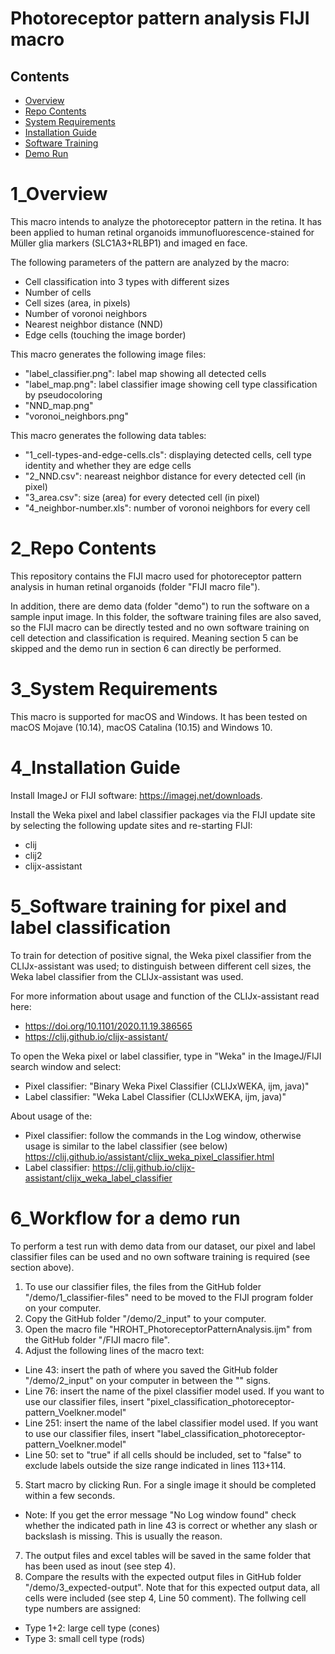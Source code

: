 # Photoreceptor pattern analysis FIJI macro

## Contents

- [Overview](#1_overview)
- [Repo Contents](#2_repo-contents)
- [System Requirements](#3_system-requirements)
- [Installation Guide](#4_installation-guide)
- [Software Training](#5_Software-training-for-pixel-and-label-classification)
- [Demo Run](#6_Workflow-for-a-demo-run)

# 1_Overview
This macro intends to analyze the photoreceptor pattern in the retina. It has been applied to human retinal organoids immunofluorescence-stained for Müller glia markers (SLC1A3+RLBP1) and imaged en face.

The following parameters of the pattern are analyzed by the macro:
- Cell classification into 3 types with different sizes
- Number of cells
- Cell sizes (area, in pixels)
- Number of voronoi neighbors
- Nearest neighbor distance (NND)
- Edge cells (touching the image border)

This macro generates the following image files:
- "label_classifier.png": label map showing all detected cells
- "label_map.png": label classifier image showing cell type classification by pseudocoloring
- "NND_map.png"
- "voronoi_neighbors.png"

This macro generates the following data tables:
- "1_cell-types-and-edge-cells.cls": displaying detected cells, cell type identity and whether they are edge cells
- "2_NND.csv": neareast neighbor distance for every detected cell (in pixel)
- "3_area.csv": size (area) for every detected cell (in pixel)
- "4_neighbor-number.xls": number of voronoi neighbors for every cell

# 2_Repo Contents
This repository contains the FIJI macro used for photoreceptor pattern analysis in human retinal organoids (folder "FIJI macro file"). 

In addition, there are demo data (folder "demo") to run the software on a sample input image. In this folder, the software training files are also saved, so the FIJI macro can be directly tested and no own software training on cell detection and classification is required. Meaning section 5 can be skipped and the demo run in section 6 can directly be performed.

# 3_System Requirements
This macro is supported for macOS and Windows. It has been tested on macOS Mojave (10.14), macOS Catalina (10.15) and Windows 10.

# 4_Installation Guide
Install ImageJ or FIJI software: https://imagej.net/downloads.

Install the Weka pixel and label classifier packages via the FIJI update site by selecting the following update sites and re-starting FIJI:
- clij
- clij2
- clijx-assistant

# 5_Software training for pixel and label classification
To train for detection of positive signal, the Weka pixel classifier from the CLIJx-assistant was used; to distinguish between different cell sizes, the Weka label classifier from the CLIJx-assistant was used.

For more information about usage and function of the CLIJx-assistant read here: 
- https://doi.org/10.1101/2020.11.19.386565
- https://clij.github.io/clijx-assistant/

To open the Weka pixel or label classifier, type in "Weka" in the ImageJ/FIJI search window and select:
- Pixel classifier: "Binary Weka Pixel Classifier (CLIJxWEKA, ijm, java)"
- Label classifier: "Weka Label Classifier (CLIJxWEKA, ijm, java)"

About usage of the:
- Pixel classifier: follow the commands in the Log window, otherwise usage is similar to the label classifier (see below) https://clij.github.io/assistant/clijx_weka_pixel_classifier.html
- Label classifier: https://clij.github.io/clijx-assistant/clijx_weka_label_classifier

# 6_Workflow for a demo run
To perform a test run with demo data from our dataset, our pixel and label classifier files can be used and no own software training is required (see section above).
1. To use our classifier files, the files from the GitHub folder "/demo/1_classifier-files" need to be moved to the FIJI program folder on your computer.
2. Copy the GitHub folder "/demo/2_input" to your computer.
3. Open the macro file "HROHT_PhotoreceptorPatternAnalysis.ijm" from the GitHub folder "/FIJI macro file".
4. Adjust the following lines of the macro text:
- Line 43: insert the path of where you saved the GitHub folder "/demo/2_input" on your computer in between the "" signs.
- Line 76: insert the name of the pixel classifier model used. If you want to use our classifier files, insert "pixel_classification_photoreceptor-pattern_Voelkner.model"
- Line 251: insert the name of the label classifier model used. If you want to use our classifier files, insert "label_classification_photoreceptor-pattern_Voelkner.model"
- Line 50: set to "true" if all cells should be included, set to "false" to exclude labels outside the size range indicated in lines 113+114.
5. Start macro by clicking Run. For a single image it should be completed within a few seconds.
- Note: If you get the error message "No Log window found" check whether the indicated path in line 43 is correct or whether any slash or backslash is missing. This is usually the reason.
7. The output files and excel tables will be saved in the same folder that has been used as inout (see step 4).
8. Compare the results with the expected output files in GitHub folder "/demo/3_expected-output". Note that for this expected output data, all cells were included (see step 4, Line 50 comment). The follwing cell type numbers are assigned:
- Type 1+2: large cell type (cones)
- Type 3: small cell type (rods)
